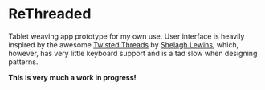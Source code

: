ReThreaded
==========
Tablet weaving app prototype for my own use. User interface is heavily inspired by the awesome
[Twisted Threads](https://twistedthreads.org) by [Shelagh Lewins](https://github.com/Shelagh-Lewins),
which, however, has very little keyboard support and is a tad slow when designing patterns.

**This is very much a work in progress!**
